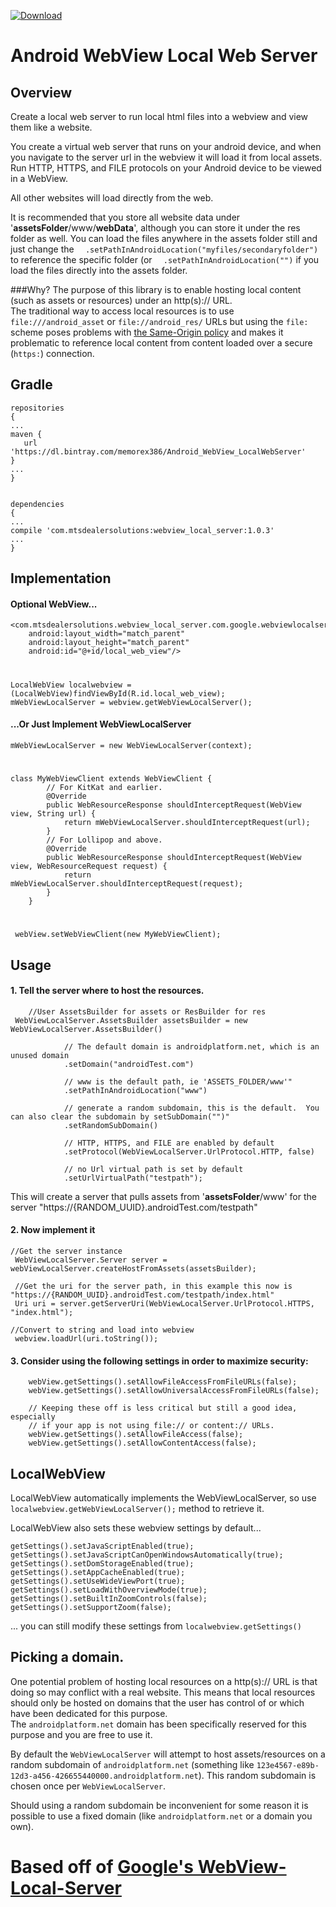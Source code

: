 [ ![Download](https://api.bintray.com/packages/memorex386/Android_WebView_LocalWebServer/webview_local_server/images/download.svg) ](https://bintray.com/memorex386/Android_WebView_LocalWebServer/webview_local_server/_latestVersion)

# Android WebView Local Web Server

## Overview

Create a local web server to run local html files into a webview and view them like a website.

 You create a virtual web server that runs on your android device, and when you navigate to the server url in the webview it will load it from local assets.  Run HTTP, HTTPS, and FILE protocols on your Android device to be viewed in a WebView. 

All other websites will load directly from the web.

It is recommended that you store all website data under '__assetsFolder__/www/__webData__', although you can store it under the res folder as well.  You can load the files anywhere in the assets folder still and just change the ```  .setPathInAndroidLocation("myfiles/secondaryfolder")``` to reference the specific folder (or ```  .setPathInAndroidLocation("")``` if you load the files directly into the assets folder.

###Why?
The purpose of this library is to enable hosting local content (such as assets
or resources) under an http(s):// URL.  
The traditional way to access local resources is to use `file:///android_asset`
or `file://android_res/` URLs but using the `file:` scheme poses problems with 
[the Same-Origin policy](http://en.wikipedia.org/wiki/Same-origin_policy) and
makes it problematic to reference local content from content loaded over
a secure (`https:`) connection.

## Gradle
    repositories
    {
    ...
    maven {
       url  'https://dl.bintray.com/memorex386/Android_WebView_LocalWebServer'
    }
    ...
    }


    dependencies
    {
    ...
    compile 'com.mtsdealersolutions:webview_local_server:1.0.3'
    ...
    }


## Implementation

#### Optional WebView...

	<com.mtsdealersolutions.webview_local_server.com.google.webviewlocalserver.LocalWebView
        android:layout_width="match_parent"
        android:layout_height="match_parent"
        android:id="@+id/local_web_view"/>

#
        
    LocalWebView localwebview = (LocalWebView)findViewById(R.id.local_web_view);
    mWebViewLocalServer = webview.getWebViewLocalServer();
    
#### ...Or Just Implement WebViewLocalServer

    mWebViewLocalServer = new WebViewLocalServer(context);
    
#
    
    class MyWebViewClient extends WebViewClient {
            // For KitKat and earlier.
            @Override
            public WebResourceResponse shouldInterceptRequest(WebView view, String url) {
                return mWebViewLocalServer.shouldInterceptRequest(url);
            }
            // For Lollipop and above.
            @Override
            public WebResourceResponse shouldInterceptRequest(WebView view, WebResourceRequest request) {
                return mWebViewLocalServer.shouldInterceptRequest(request);
            }
        }
        
#

     webView.setWebViewClient(new MyWebViewClient);
     
## Usage

#### 1. Tell the server where to host the resources.
        
        //User AssetsBuilder for assets or ResBuilder for res
     WebViewLocalServer.AssetsBuilder assetsBuilder = new WebViewLocalServer.AssetsBuilder()
               
                // The default domain is androidplatform.net, which is an unused domain
                .setDomain("androidTest.com")
                
                // www is the default path, ie 'ASSETS_FOLDER/www'"
                .setPathInAndroidLocation("www")
                
                // generate a random subdomain, this is the default.  You can also clear the subdomain by setSubDomain("")"      
                .setRandomSubDomain()
                
                // HTTP, HTTPS, and FILE are enabled by default
                .setProtocol(WebViewLocalServer.UrlProtocol.HTTP, false)
                
                // no Url virtual path is set by default
                .setUrlVirtualPath("testpath");
                
This will create a server that pulls assets from '__assetsFolder__/www' for the server "https://{RANDOM_UUID}.androidTest.com/testpath"

#### 2. Now implement it

    //Get the server instance
     WebViewLocalServer.Server server = webViewLocalServer.createHostFromAssets(assetsBuilder);
     
     //Get the uri for the server path, in this example this now is "https://{RANDOM_UUID}.androidTest.com/testpath/index.html"
     Uri uri = server.getServerUri(WebViewLocalServer.UrlProtocol.HTTPS, "index.html");

    //Convert to string and load into webview
     webview.loadUrl(uri.toString());


#### 3. Consider using the following settings in order to maximize security:

        webView.getSettings().setAllowFileAccessFromFileURLs(false);
        webView.getSettings().setAllowUniversalAccessFromFileURLs(false);

        // Keeping these off is less critical but still a good idea, especially
        // if your app is not using file:// or content:// URLs.
        webView.getSettings().setAllowFileAccess(false);
        webView.getSettings().setAllowContentAccess(false);
        
## LocalWebView

LocalWebView automatically implements the WebViewLocalServer, so use ```localwebview.getWebViewLocalServer();``` method to retrieve it.

LocalWebView also sets these webview settings by default...

    getSettings().setJavaScriptEnabled(true);
    getSettings().setJavaScriptCanOpenWindowsAutomatically(true);
    getSettings().setDomStorageEnabled(true);
    getSettings().setAppCacheEnabled(true);
    getSettings().setUseWideViewPort(true);
    getSettings().setLoadWithOverviewMode(true);
    getSettings().setBuiltInZoomControls(false);
    getSettings().setSupportZoom(false);
    
... you can still modify these settings from ```localwebview.getSettings()```

## Picking a domain.

One potential problem of hosting local resources on a http(s):// URL is that
doing so may conflict with a real website. This means that local resources
should only be hosted on domains that the user has control of or which have
been dedicated for this purpose.  
The `androidplatform.net` domain has been specifically reserved for this
purpose and you are free to use it.

By default the `WebViewLocalServer` will attempt to host assets/resources on
a random subdomain of `androidplatform.net` (something like
`123e4567-e89b-12d3-a456-426655440000.androidplatform.net`). This random
subdomain is chosen once per `WebViewLocalServer`.

Should using a random subdomain be inconvenient for some reason it is possible
to use a fixed domain (like `androidplatform.net` or a domain you own).

      
# Based off of [Google's WebView-Local-Server](https://github.com/google/webview-local-server) 
